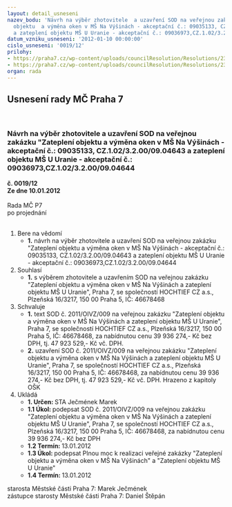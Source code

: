 ```yaml
---
layout: detail_usneseni
nazev_bodu: 'Návrh na výběr zhotovitele  a uzavření SOD na veřejnou zakázku "Zateplení
  objektu  a výměna oken v MŠ Na Výšinách - akceptační č.: 09035133, CZ.1.02/3.2.00/09.04643
  a zateplení objektu MŠ U Uranie - akceptační č.: 09036973,CZ.1.02/3.2.00/09.04644'
datum_vzniku_usneseni: '2012-01-10 00:00:00'
cislo_usneseni: '0019/12'
prilohy:
- https://praha7.cz/wp-content/uploads/councilResolution/Resolutions/23171/2-12-sod_hochtief[1].pdf
- https://praha7.cz/wp-content/uploads/councilResolution/Resolutions/23171/2-12-hmg-m%c5%a1.pdf
organ: rada
---
```

<div id="ucUsn_pList" class="usn">
	<span><h2>Usnesení rady MČ Praha 7 </h2>
<br></span><div class="standBody">
<span><h3>Návrh na výběr zhotovitele  a uzavření SOD na veřejnou zakázku "Zateplení objektu  a výměna oken v MŠ Na Výšinách - akceptační č.: 09035133, CZ.1.02/3.2.00/09.04643 a zateplení objektu MŠ U Uranie - akceptační č.: 09036973,CZ.1.02/3.2.00/09.04644</h3></span><div class="center">
		<strong>č. 0019/12</strong><br>
	</div>
<div class="center">
		<strong>Ze dne 10.01.2012</strong><br><br>
	</div>Rada MČ P7<br> po projednání<br><br><ol>
<li>Bere na vědomí<ul><li>
<strong>1.</strong> návrh na výběr zhotovitele  a uzavření SOD na veřejnou zakázku "Zateplení objektu  a výměna oken v MŠ Na Výšinách - akceptační č.: 09035133, CZ.1.02/3.2.00/09.04643 a zateplení objektu MŠ U Uranie - akceptační č.: 09036973,CZ.1.02/3.2.00/09.04644</li></ul>
</li>
<li>Souhlasí<ul><li>
<strong>1.</strong> s výběrem zhotovitele a uzavřením SOD na veřejnou zakázku "Zateplení objektu  a výměna oken v MŠ Na Výšinách  a zateplení objektu MŠ U Uranie",  Praha 7, se společností HOCHTIEF CZ a.s., Plzeňská 16/3217, 150 00 Praha 5, IČ: 46678468</li></ul>
</li>
<li>Schvaluje<ul>
<li>
<strong>1.</strong> text SOD č. 2011/OIVZ/009 na veřejnou zakázku "Zateplení objektu  a výměna oken v MŠ Na Výšinách  a zateplení objektu MŠ U Uranie",  Praha 7, se společností HOCHTIEF CZ a.s., Plzeňská 16/3217, 150 00 Praha 5, IČ: 46678468, za nabídnutou cenu 39 936 274,- Kč bez DPH, tj. 47 923 529,- Kč vč. DPH.</li>
<li>
<strong>2.</strong> uzavření SOD č. 2011/OIVZ/009 na veřejnou zakázku "Zateplení objektu  a výměna oken v MŠ Na Výšinách  a zateplení objektu MŠ U Uranie",  Praha 7, se společností HOCHTIEF CZ a.s., Plzeňská 16/3217, 150 00 Praha 5, IČ: 46678468, za nabídnutou cenu 39 936 274,- Kč bez DPH, tj. 47 923 529,- Kč vč. DPH. Hrazeno z kapitoly OŠK</li>
</ul>
</li>
<li>Ukládá<ul>
<li>
<strong>1. Určen: </strong>STA Ječmének Marek</li>
<li>
<strong>1.1 Úkol: </strong>podepsat SOD č. 2011/OIVZ/009 na veřejnou zakázku "Zateplení objektu  a výměna oken v MŠ Na Výšinách  a zateplení objektu MŠ U Uranie",  Praha 7, se společností HOCHTIEF CZ a.s., Plzeňská 16/3217, 150 00 Praha 5, IČ: 46678468, za nabídnutou cenu 39 936 274,- Kč bez DPH</li>
<li>
<strong>1.2 Termín: </strong>13.01.2012</li>
<li>
<strong>1.3 Úkol: </strong>podepsat Plnou moc k realizaci veřejné zakázky "Zateplení objektu a výměna oken v MŠ Na Výšinách" a  "Zateplení objektu MŠ U Uranie" </li>
<li>
<strong>1.4 Termín: </strong>13.01.2012</li>
</ul>
</li>
</ol>starosta Městské části Praha 7: Marek Ječmének<br>zástupce starosty Městské části Praha 7: Daniel Štěpán 
</div>
</div>